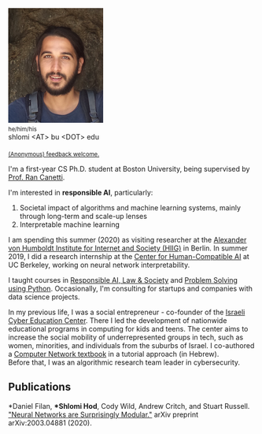 <img class="profile-photo" src="static/images/profile.png" />

<div class="contact">
    <small>he/him/his</small>
    <br />
    <i class="fas fa-envelope fa-2x"></i> shlomi &lt;AT&gt; bu &lt;DOT&gt; edu
    <br />
    <a href="https://scholar.google.com/citations?user=s_WPt74AAAAJ"><i class="ai ai-google-scholar-square ai-2x"></i></a>
    <a href="https://www.linkedin.com/in/shlomi-hod/"><i class="fab fa-linkedin fa-2x"></i></a>
    <a href="https://github.com/shlomihod"><i class="fab fa-github fa-2x"></i></a>
    <br />
    <small><a href="https://www.admonymous.co/shlomi">(Anonymous) feedback welcome.</a></small>
</div>

I'm a first-year CS Ph.D. student at Boston University, being supervised by [Prof. Ran Canetti](http://www.bu.edu/cs/profiles/ran-canetti/).

I'm interested in **responsible AI**, particularly:
1. Societal impact of algorithms and machine learning systems, mainly through long-term and scale-up lenses
2. Interpretable machine learning

I am spending this summer (2020) as visiting researcher at the [Alexander von Humboldt Institute for Internet and Society (HIIG)](https://www.hiig.de/en/) in Berlin. In summer 2019, I did a research internship at the [Center for Human-Compatible AI](https://humancompatible.ai/) at UC Berkeley, working on neural network interpretability. 

I taught courses in [Responsible AI, Law & Society](https://learn.responsibly.ai/law-society/) and [Problem Solving using Python](https://problemsolving.io/). Occasionally, I'm consulting for startups and companies with data science projects.

In my previous life, I was a social entrepreneur - co-founder of the [Israeli Cyber Education Center](https://cyber.org.il/about-us-eng/). There I led the development of nationwide educational programs in computing for kids and teens. The center aims to increase the social mobility of underrepresented groups in tech, such as women, minorities, and individuals from the suburbs of Israel. I co-authored a [Computer Network textbook](https://data.cyber.org.il/networks/networks.pdf) in a tutorial approach (in Hebrew).  
Before that, I was an algorithmic research team leader in cybersecurity.


## Publications

\*Daniel Filan, **\*Shlomi Hod**, Cody Wild, Andrew Critch, and Stuart Russell. ["Neural Networks are Surprisingly Modular."](https://arxiv.org/abs/2003.04881) arXiv preprint arXiv:2003.04881 (2020).

